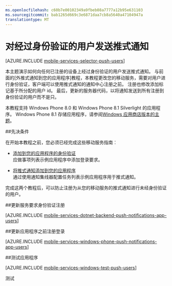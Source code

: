 ```yaml
---
ms.openlocfilehash: c60b7e00102349a9fbeb08a7777a12b95e631103
ms.sourcegitcommit: bab1265d669c3e6871daa7cb8a5640a47104947a
translationtype: MT
---
```

<properties
    pageTitle="对经过身份验证的用户发送推式通知"
    description="了解如何向特定发送推式通知"
    services="mobile-services,notification-hubs"
    documentationCenter="windows"
    authors="ggailey777"
    manager="dwrede"
    editor=""/>

<tags 
    ms.service="mobile-services"
    ms.workload="mobile"
    ms.tgt_pltfrm="mobile-windows-phone"
    ms.devlang="dotnet"
    ms.topic="article"
    ms.date="06/16/2015"
    ms.author="glenga"/>

# 对经过身份验证的用户发送推式通知

[AZURE.INCLUDE [mobile-services-selector-push-users](../../includes/mobile-services-selector-push-users.md)]

本主题演示如何向任何已注册的设备上经过身份验证的用户发送推式通知。 与前面的[外推式通知到您的应用程序]教程，本教程更改您的移动服务，需要对用户进行身份验证，客户端可以使用推式通知的通知中心注册之前。 注册也修改添加标记基于所分配的用户 id。 最后，更新的服务器代码，以将通知发送到所有注册到身份验证的用户而不是只。

本教程支持 Windows Phone 8.0 和 Windows Phone 8.1 Silverlight 的应用程序。 Windows Phone 8.1 存储应用程序，请参阅[Windows 应用商店版本的主题](mobile-services-dotnet-backend-windows-store-dotnet-push-notifications-app-users.md)。

##先决条件

在开始本教程之前，您必须已经完成这些移动服务指南︰

+ [添加到您的应用程序的身份验证]<br/>应做事项列表示例应用程序中添加登录要求。

+ [将推式通知添加到您的应用程序]<br/>通过使用通知集线器配置任务列表示例应用程序用于推式通知。

完成这两个教程后，可以防止注册为从您的移动服务的推式通知进行未经身份验证的用户。

##<a name="register"></a>更新服务要求身份验证注册

[AZURE.INCLUDE [mobile-services-dotnet-backend-push-notifications-app-users](../../includes/mobile-services-dotnet-backend-push-notifications-app-users.md)]

##<a name="update-app"></a>更新应用程序之前注册登录

[AZURE.INCLUDE [mobile-services-windows-phone-push-notifications-app-users](../../includes/mobile-services-windows-phone-push-notifications-app-users.md)]


##<a name="test"></a>测试应用程序

[AZURE.INCLUDE [mobile-services-windows-test-push-users](../../includes/mobile-services-windows-test-push-users.md)]

<!-- Anchors. -->
[更新服务登记要求身份验证]: #register
[更新应用程序之前注册登录]: #update-app
[测试应用程序]: #test
[下一步行动]:#next-steps


<!-- URLs. -->
[添加到您的应用程序的身份验证]: mobile-services-dotnet-backend-windows-phone-get-started-users.md
[将推式通知添加到您的应用程序]: mobile-services-dotnet-backend-windows-phone-get-started-push.md

[Azure 的管理门户]: https://manage.windowsazure.com/

测试
